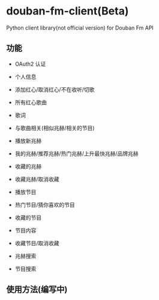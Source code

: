 # douban-fm-client(Beta)
Python client library(not official version) for Douban Fm API

## 功能
* OAuth2 认证
* 个人信息
* 添加红心/取消红心/不在收听/切歌
* 所有红心歌曲
* 歌词
* 与歌曲相关(相似兆赫/相关的节目)

* 播放新兆赫
* 我的兆赫/推荐兆赫/热门兆赫/上升最快兆赫/品牌兆赫
* 收藏的兆赫
* 收藏兆赫/取消收藏

* 播放节目
* 热门节目/猜你喜欢的节目
* 收藏的节目
* 节目内容
* 收藏节目/取消收藏

* 兆赫搜索
* 节目搜索


## 使用方法(编写中)